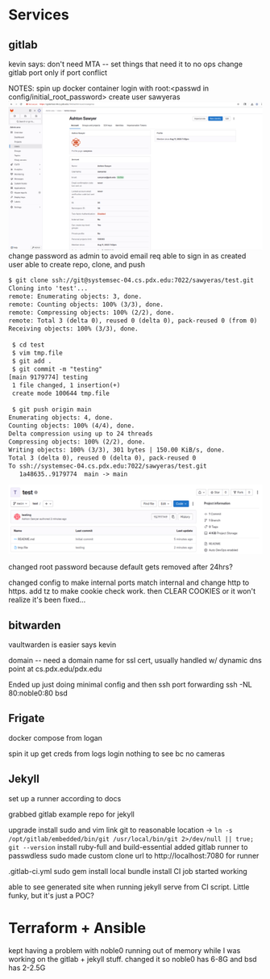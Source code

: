 # Services

## gitlab
kevin says:
    don't need MTA -- set things that need it to no ops
    change gitlab port only if port conflict

NOTES:
spin up docker container 
login with root:<passwd in config/initial_root_password>
create user sawyeras
![ user created page ](./img/gitlab-user.png)
change password as admin to avoid email req
able to sign in as created user
able to create repo, clone, and push
```
$ git clone ssh://git@systemsec-04.cs.pdx.edu:7022/sawyeras/test.git
Cloning into 'test'...
remote: Enumerating objects: 3, done.
remote: Counting objects: 100% (3/3), done.
remote: Compressing objects: 100% (2/2), done.
remote: Total 3 (delta 0), reused 0 (delta 0), pack-reused 0 (from 0)
Receiving objects: 100% (3/3), done.

 $ cd test
 $ vim tmp.file
 $ git add .
 $ git commit -m "testing"
[main 9179774] testing
 1 file changed, 1 insertion(+)
 create mode 100644 tmp.file

 $ git push origin main
Enumerating objects: 4, done.
Counting objects: 100% (4/4), done.
Delta compression using up to 24 threads
Compressing objects: 100% (2/2), done.
Writing objects: 100% (3/3), 301 bytes | 150.00 KiB/s, done.
Total 3 (delta 0), reused 0 (delta 0), pack-reused 0
To ssh://systemsec-04.cs.pdx.edu:7022/sawyeras/test.git
   1a48635..9179774  main -> main
```
![updated gitlab repo](./img/gitlab-push.png)

changed root password because default gets removed after 24hrs? 

changed config to make internal ports match internal and change http to
https. add tz to make cookie check work. then CLEAR COOKIES or it won't
realize it's been fixed...

## bitwarden
vaultwarden is easier says kevin

domain -- need a domain name for ssl cert, usually handled w/ dynamic dns
	point at cs.pdx.edu/pdx.edu

Ended up just doing minimal config and then ssh port forwarding
ssh -NL 80:noble0:80 bsd



## Frigate
docker compose from logan

spin it up
get creds from logs
login
nothing to see bc no cameras

## Jekyll
set up a runner according to docs

grabbed gitlab example repo for jekyll

upgrade
install sudo and vim
link git to reasonable location
-> `ln -s /opt/gitlab/embedded/bin/git /usr/local/bin/git 2>/dev/null || true; git --version`
install ruby-full and build-essential
added gitlab runner to passwdless sudo
made custom clone url to http://localhost:7080 for runner

.gitlab-ci.yml
	sudo gem install
	local bundle install
	CI job started working

able to see generated site when running jekyll serve from CI script. Little
funky, but it's just a POC? 



# Terraform + Ansible
kept having a problem with noble0 running out of memory while I was working 
on the gitlab + jekyll stuff. changed it so noble0 has 6-8G and bsd has 2-2.5G
